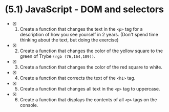 # (5.1) JavaScript - DOM and selectors

- [x] 1. Create a function that changes the text in the `<p>` tag for a description of how you see yourself in 2 years. (Don't spend time thinking about the text, but doing the exercise)

- [x] 2. Create a function that changes the color of the yellow square to the green of Trybe `(rgb (76,164,109))`.

- [x] 3. Create a function that changes the color of the red square to white.

- [x] 4. Create a function that corrects the text of the `<h1>` tag.

- [x] 5. Create a function that changes all text in the `<p>` tag to uppercase.

- [x] 6. Create a function that displays the contents of all `<p>` tags on the console.

